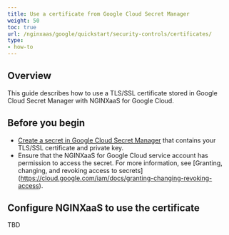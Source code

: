 ```yaml
---
title: Use a certificate from Google Cloud Secret Manager
weight: 50
toc: true
url: /nginxaas/google/quickstart/security-controls/certificates/
type:
- how-to
---
```



## Overview

This guide describes how to use a TLS/SSL certificate stored in Google Cloud Secret Manager with NGINXaaS for Google Cloud.

## Before you begin

- [Create a secret in Google Cloud Secret Manager](https://cloud.google.com/secret-manager/docs/creating-and-accessing-secrets)
that contains your TLS/SSL certificate and private key.
- Ensure that the NGINXaaS for Google Cloud service account has permission to access the secret. For more information, see
[Granting, changing, and revoking access to secrets] (https://cloud.google.com/iam/docs/granting-changing-revoking-access).


## Configure NGINXaaS to use the certificate

TBD